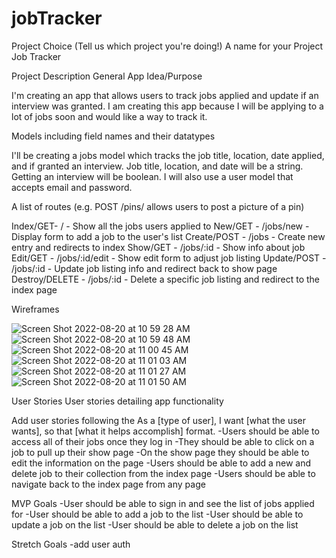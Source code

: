 # jobTracker
Project Choice (Tell us which project you're doing!)
A name for your Project
Job Tracker

Project Description
General App Idea/Purpose

I'm creating an app that allows users to track jobs applied and update if an interview was granted. I am creating this app because I will be applying to a lot of jobs soon and would like a way to track it.

Models including field names and their datatypes

I'll be creating a jobs model which tracks the job title, location, date applied, and if granted an interview. Job title, location, and date will be a string. Getting an interview will be boolean. I will also use a user model that accepts email and password.

A list of routes (e.g. POST /pins/ allows users to post a picture of a pin)

Index/GET- / - Show all the jobs users applied to
New/GET - /jobs/new - Display form to add a job to the user's list
Create/POST - /jobs - Create new entry and redirects to index
Show/GET - /jobs/:id - Show info about job
Edit/GET - /jobs/:id/edit - Show edit form to adjust job listing
Update/POST - /jobs/:id - Update job listing info and redirect back to show page
Destroy/DELETE - /jobs/:id - Delete a specific job listing and redirect to the index page

Wireframes


![Screen Shot 2022-08-20 at 10 59 28 AM](https://user-images.githubusercontent.com/94947933/187562847-1b77b22b-fa1a-4066-9236-0eaf02a71afb.png)
![Screen Shot 2022-08-20 at 10 59 48 AM](https://user-images.githubusercontent.com/94947933/187562993-f2829a0b-8586-41cf-8ae4-fb6259762a13.png)
![Screen Shot 2022-08-20 at 11 00 45 AM](https://user-images.githubusercontent.com/94947933/187563002-d44cfc34-ee53-4c95-8a12-55757c7c3e88.png)
![Screen Shot 2022-08-20 at 11 01 03 AM](https://user-images.githubusercontent.com/94947933/187563014-0cd6dada-b41c-4508-947f-9be40d41f10f.png)
![Screen Shot 2022-08-20 at 11 01 27 AM](https://user-images.githubusercontent.com/94947933/187563021-344dfa05-d7cc-46cf-89e4-191b040dad72.png)
![Screen Shot 2022-08-20 at 11 01 50 AM](https://user-images.githubusercontent.com/94947933/187563032-b9803f37-5840-4aad-a23c-1f391740ec16.png)


User Stories
User stories detailing app functionality

Add user stories following the As a [type of user], I want [what the user wants], so that [what it helps accomplish] format.
-Users should be able to access all of their jobs once they log in
-They should be able to click on a job to pull up their show page
-On the show page they should be able to edit the information on the page
-Users should be able to add a new and delete job to their collection from the index page
-Users should be able to navigate back to the index page from any page

MVP Goals
-User should be able to sign in and see the list of jobs applied for
-User should be able to add a job to the list
-User should be able to update a job on the list
-User should be able to delete a job on the list

Stretch Goals
-add user auth
